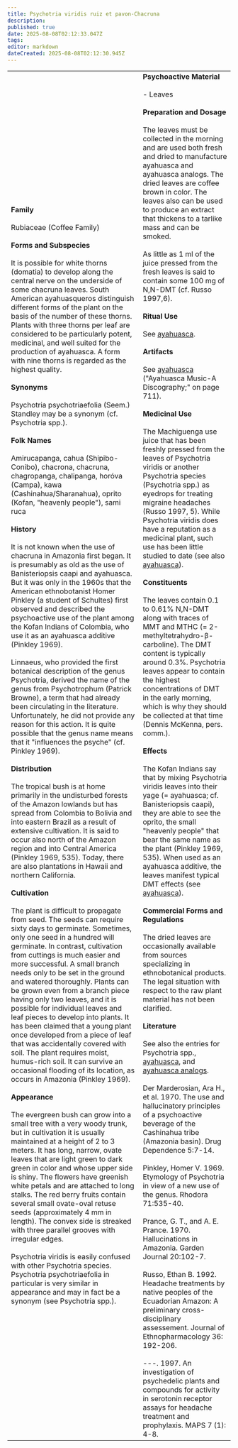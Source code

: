 ```yaml
---
title: Psychotria viridis ruiz et pavon-Chacruna
description: 
published: true
date: 2025-08-08T02:12:33.047Z
tags: 
editor: markdown
dateCreated: 2025-08-08T02:12:30.945Z
---
```


| | |
|---|---|
| **Family**<br><br>Rubiaceae (Coffee Family)<br><br>**Forms and Subspecies**<br><br>It is possible for white thorns (domatia) to develop along the central nerve on the underside of some chacruna leaves. South American ayahuasqueros distinguish different forms of the plant on the basis of the number of these thorns. Plants with three thorns per leaf are considered to be particularly potent, medicinal, and well suited for the production of ayahuasca. A form with nine thorns is regarded as the highest quality.<br><br>**Synonyms**<br><br>Psychotria psychotriaefolia (Seem.) Standley may be a synonym (cf. Psychotria spp.).<br><br>**Folk Names**<br><br>Amirucapanga, cahua (Shipibo-Conibo), chacrona, chacruna, chagropanga, chalipanga, horóva (Campa), kawa (Cashinahua/Sharanahua), oprito (Kofan, "heavenly people"), sami ruca<br><br>**History**<br><br>It is not known when the use of chacruna in Amazonia first began. It is presumably as old as the use of Banisteriopsis caapi and ayahuasca. But it was only in the 1960s that the American ethnobotanist Homer Pinkley (a student of Schultes) first observed and described the psychoactive use of the plant among the Kofan Indians of Colombia, who use it as an ayahuasca additive (Pinkley 1969).<br><br>Linnaeus, who provided the first botanical description of the genus Psychotria, derived the name of the genus from Psychotrophum (Patrick Browne), a term that had already been circulating in the literature. Unfortunately, he did not provide any reason for this action. It is quite possible that the genus name means that it "influences the psyche" (cf. Pinkley 1969).<br><br>**Distribution**<br><br>The tropical bush is at home primarily in the undisturbed forests of the Amazon lowlands but has spread from Colombia to Bolivia and into eastern Brazil as a result of extensive cultivation. It is said to occur also north of the Amazon region and into Central America (Pinkley 1969, 535). Today, there are also plantations in Hawaii and northern California.<br><br>**Cultivation**<br><br>The plant is difficult to propagate from seed. The seeds can require sixty days to germinate. Sometimes, only one seed in a hundred will germinate. In contrast, cultivation from cuttings is much easier and more successful. A small branch needs only to be set in the ground and watered thoroughly. Plants can be grown even from a branch piece having only two leaves, and it is possible for individual leaves and leaf pieces to develop into plants. It has been claimed that a young plant once developed from a piece of leaf that was accidentally covered with soil. The plant requires moist, humus-rich soil. It can survive an occasional flooding of its location, as occurs in Amazonia (Pinkley 1969).<br><br>**Appearance**<br><br>The evergreen bush can grow into a small tree with a very woody trunk, but in cultivation it is usually maintained at a height of 2 to 3 meters. It has long, narrow, ovate leaves that are light green to dark green in color and whose upper side is shiny. The flowers have greenish white petals and are attached to long stalks. The red berry fruits contain several small ovate-oval retuse seeds (approximately 4 mm in length). The convex side is streaked with three parallel grooves with irregular edges.<br><br>Psychotria viridis is easily confused with other Psychotria species. Psychotria psychotriaefolia in particular is very similar in appearance and may in fact be a synonym (see Psychotria spp.). | **Psychoactive Material**<br><br>- Leaves<br><br>**Preparation and Dosage**<br><br>The leaves must be collected in the morning and are used both fresh and dried to manufacture ayahuasca and ayahuasca analogs. The dried leaves are coffee brown in color. The leaves also can be used to produce an extract that thickens to a tarlike mass and can be smoked.<br><br>As little as 1 ml of the juice pressed from the fresh leaves is said to contain some 100 mg of N,N-DMT (cf. Russo 1997,6).<br><br>**Ritual Use**<br><br>See [ayahuasca](/en/ayahuasca).<br><br>**Artifacts**<br><br>See [ayahuasca](/en/ayahuasca) ("Ayahuasca Music-A Discography;" on page 711).<br><br>**Medicinal Use**<br><br>The Machiguenga use juice that has been freshly pressed from the leaves of Psychotria viridis or another Psychotria species (Psychotria spp.) as eyedrops for treating migraine headaches (Russo 1997, 5). While Psychotria viridis does have a reputation as a medicinal plant, such use has been little studied to date (see also [ayahuasca](/en/ayahuasca)).<br><br>**Constituents**<br><br>The leaves contain 0.1 to 0.61% N,N-DMT along with traces of MMT and MTHC (= 2-methyltetrahydro-β-carboline). The DMT content is typically around 0.3%. Psychotria leaves appear to contain the highest concentrations of DMT in the early morning, which is why they should be collected at that time (Dennis McKenna, pers. comm.).<br><br>**Effects**<br><br>The Kofan Indians say that by mixing Psychotria viridis leaves into their yage (= ayahuasca; cf. Banisteriopsis caapi), they are able to see the oprito, the small "heavenly people" that bear the same name as the plant (Pinkley 1969, 535). When used as an ayahuasca additive, the leaves manifest typical DMT effects (see [ayahuasca](/en/ayahuasca)).<br><br>**Commercial Forms and Regulations**<br><br>The dried leaves are occasionally available from sources specializing in ethnobotanical products. The legal situation with respect to the raw plant material has not been clarified.<br><br>**Literature**<br><br>See also the entries for Psychotria spp., [ayahuasca](/en/ayahuasca), and [ayahuasca analogs](/en/ayahuasca-analogs).<br><br>Der Marderosian, Ara H., et al. 1970. The use and hallucinatory principles of a psychoactive beverage of the Cashinahua tribe (Amazonia basin). Drug Dependence 5:7-14.<br><br>Pinkley, Homer V. 1969. Etymology of Psychotria in view of a new use of the genus. Rhodora 71:535-40.<br><br>Prance, G. T., and A. E. Prance. 1970. Hallucinations in Amazonia. Garden Journal 20:102-7.<br><br>Russo, Ethan B. 1992. Headache treatments by native peoples of the Ecuadorian Amazon: A preliminary cross-disciplinary assessement. Journal of Ethnopharmacology 36: 192-206.<br><br>---. 1997. An investigation of psychedelic plants and compounds for activity in serotonin receptor assays for headache treatment and prophylaxis. MAPS 7 (1): 4-8. |